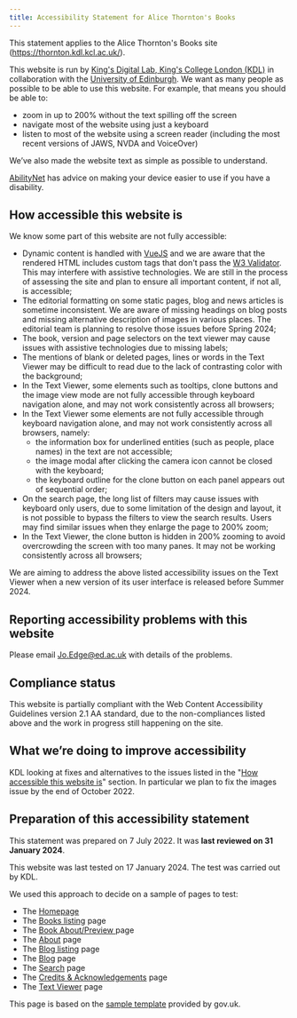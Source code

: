 ```yaml
---
title: Accessibility Statement for Alice Thornton's Books
---
```


This statement applies to the Alice Thornton's Books site (https://thornton.kdl.kcl.ac.uk/).

This website is run by [King's Digital Lab, King's College London (KDL)](https://kdl.kcl.ac.uk) in collaboration with the [University of Edinburgh](https://www.ed.ac.uk/). We want as many people as possible to be able to use this website. For example, that means you should be able to:

- zoom in up to 200% without the text spilling off the screen
- navigate most of the website using just a keyboard
- listen to most of the website using a screen reader (including the most recent versions of JAWS, NVDA and VoiceOver)

We’ve also made the website text as simple as possible to understand.

[AbilityNet](https://mcmw.abilitynet.org.uk/) has advice on making your device easier to use if you have a disability.

## <a id="how"></a>How accessible this website is

We know some part of this website are not fully accessible:

- Dynamic content is handled with [VueJS](https://vuejs.org/) and we are aware that the rendered HTML includes custom tags that don't pass the [W3 Validator](https://validator.w3.org/). This may interfere with assistive technologies. We are still in the process of assessing the site and plan to ensure all important content, if not all, is accessible;
- The editorial formatting on some static pages, blog and news articles is sometime inconsistent. We are aware of missing headings on blog posts and missing alternative description of images in various places. The editorial team is planning to resolve those issues before Spring 2024;
- The book, version and page selectors on the text viewer may cause issues with assistive technologies due to missing labels;
- The mentions of blank or deleted pages, lines or words in the Text Viewer may be difficult to read due to the lack of contrasting color with the background;
- In the Text Viewer, some elements such as tooltips, clone buttons and the image view mode are not fully accessible through keyboard navigation alone, and may not work consistently across all browsers;
- In the Text Viewer some elements are not fully accessible through keyboard navigation alone, and may not work consistently across all browsers, namely:
  - the information box for underlined entities (such as people, place names) in the text are not accessible;
  - the image modal after clicking the camera icon cannot be closed with the keyboard;
  - the keyboard outline for the clone button on each panel appears out of sequential order;
- On the search page, the long list of filters may cause issues with keyboard only users, due to some limitation of the design and layout, it is not possible to bypass the filters to view the search results. Users may find similar issues when they enlarge the page to 200% zoom;
- In the Text Viewer, the clone button is hidden in 200% zooming to avoid overcrowding the screen with too many panes. It may not be working consistently across all browsers;

We are aiming to address the above listed accessibility issues on the Text Viewer when a new version of its user interface is released before Summer 2024.

## Reporting accessibility problems with this website

Please email Jo.Edge@ed.ac.uk with details of the problems.

## Compliance status

This website is partially compliant with the Web Content Accessibility Guidelines version 2.1 AA standard, due to the non-compliances listed above and the work in progress still happening on the site.

## What we’re doing to improve accessibility

KDL looking at fixes and alternatives to the issues listed in the "<a href="#how">How accessible this website is</a>" section.
In particular we plan to fix the images issue by the end of October 2022.

## Preparation of this accessibility statement

This statement was prepared on 7 July 2022. It was **last reviewed on 31 January 2024**.

This website was last tested on 17 January 2024. The test was carried out by KDL.

We used this approach to decide on a sample of pages to test:

- The <a href="/">Homepage</a>
- The <a href="/books/">Books listing</a> page
- The <a href="//books/book_of_remembrances/">Book About/Preview </a> page
- The <a href="/about/">About</a> page
- The <a href="/posts/">Blog listing</a> page
- The <a href="/posts/blog/2023-09-15-digital-edition-eleanor-picks/">Blog</a> page
- The <a href="/entities/">Search</a> page
- The <a href="/credits/">Credits &amp; Acknowledgements</a> page
- The <a href="/viewer/">Text Viewer</a> page

This page is based on the [sample template](https://www.gov.uk/government/publications/sample-accessibility-statement/sample-accessibility-statement-for-a-fictional-public-sector-website) provided by gov.uk.
